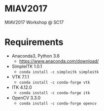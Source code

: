 # MIAV2017
MIAV2017 Workshop @ SC17

# Requirements
  * Anaconda3, Python 3.6 
    * https://www.anaconda.com/download/
  * SimpleITK 1.0.1
    * ```` conda install -c simpleitk simpleitk ````
  * VTK 7.1.1
    * ```` conda install -c conda-forge vtk ````
  * ITK 4.12.0
    * ```` conda install -c conda-forge itk ````
  * OpenCV 3.3.0
    * ```` conda install -c conda-forge opencv ````
    
